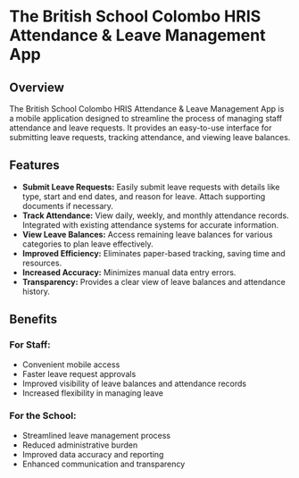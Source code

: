 # The British School Colombo HRIS Attendance & Leave Management App

## Overview

The British School Colombo HRIS Attendance & Leave Management App is a mobile application designed to streamline the process of managing staff attendance and leave requests. It provides an easy-to-use interface for submitting leave requests, tracking attendance, and viewing leave balances.

## Features

- **Submit Leave Requests:** Easily submit leave requests with details like type, start and end dates, and reason for leave. Attach supporting documents if necessary.
- **Track Attendance:** View daily, weekly, and monthly attendance records. Integrated with existing attendance systems for accurate information.
- **View Leave Balances:** Access remaining leave balances for various categories to plan leave effectively.
- **Improved Efficiency:** Eliminates paper-based tracking, saving time and resources.
- **Increased Accuracy:** Minimizes manual data entry errors.
- **Transparency:** Provides a clear view of leave balances and attendance history.

## Benefits

### For Staff:
- Convenient mobile access
- Faster leave request approvals
- Improved visibility of leave balances and attendance records
- Increased flexibility in managing leave

### For the School:
- Streamlined leave management process
- Reduced administrative burden
- Improved data accuracy and reporting
- Enhanced communication and transparency
